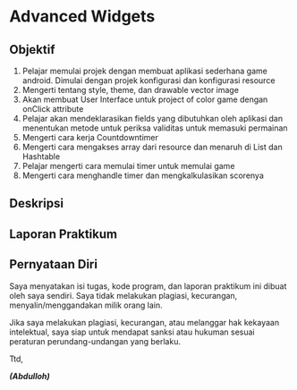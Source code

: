 # Advanced Widgets

## Objektif

1. Pelajar memulai projek dengan membuat aplikasi sederhana game android. Dimulai dengan projek konfigurasi dan konfigurasi resource
2. Mengerti tentang style, theme, dan drawable vector image
3. Akan membuat User Interface untuk project of color game dengan onClick attribute
4. Pelajar akan mendeklarasikan fields yang dibutuhkan oleh aplikasi dan menentukan metode untuk periksa validitas untuk memasuki permainan
5. Mengerti cara kerja Countdowntimer
6. Mengerti cara mengakses array dari resource dan menaruh di List dan Hashtable
7. Pelajar mengerti cara memulai timer untuk memulai game
8. Mengerti cara menghandle timer dan mengkalkulasikan scorenya

## Deskripsi



## Laporan Praktikum




## Pernyataan Diri

Saya menyatakan isi tugas, kode program, dan laporan praktikum ini dibuat oleh saya sendiri. Saya tidak melakukan plagiasi, kecurangan, menyalin/menggandakan milik orang lain.

Jika saya melakukan plagiasi, kecurangan, atau melanggar hak kekayaan intelektual, saya siap untuk mendapat sanksi atau hukuman sesuai peraturan perundang-undangan yang berlaku.

Ttd,

***(Abdulloh)***
